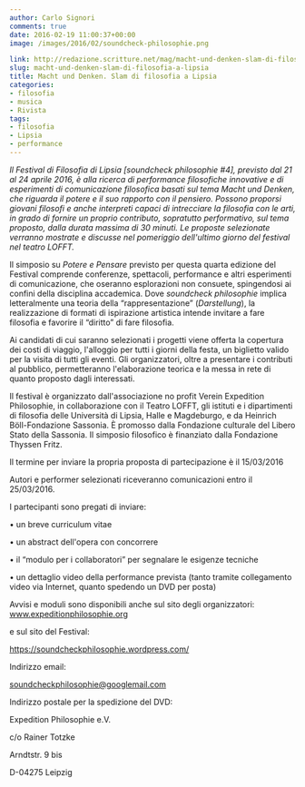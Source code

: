 ```yaml
---
author: Carlo Signori
comments: true
date: 2016-02-19 11:00:37+00:00
image: /images/2016/02/soundcheck-philosophie.png

link: http://redazione.scritture.net/mag/macht-und-denken-slam-di-filosofia-a-lipsia/
slug: macht-und-denken-slam-di-filosofia-a-lipsia
title: Macht und Denken. Slam di filosofia a Lipsia
categories:
- filosofia
- musica
- Rivista
tags:
- filosofia
- Lipsia
- performance
---
```


_Il Festival di Filosofia di Lipsia [soundcheck philosophie #4], previsto dal 21 al 24 aprile 2016, è alla ricerca di performance filosofiche innovative e di esperimenti di comunicazione filosofica basati sul tema Macht und Denken, che riguarda il potere e il suo rapporto con il pensiero. Possono proporsi giovani filosofi e anche interpreti capaci di intrecciare la filosofia con le arti, in grado di fornire un proprio contributo, sopratutto performativo, sul tema proposto, dalla durata massima di 30 minuti. Le proposte selezionate verranno mostrate e discusse nel pomeriggio dell'ultimo giorno del festival nel teatro LOFFT._



Il simposio su _Potere e Pensare_ previsto per questa quarta edizione del Festival comprende conferenze, spettacoli, performance e altri esperimenti di comunicazione, che oseranno esplorazioni non consuete, spingendosi ai confini della disciplina accademica. Dove _soundcheck philosophie_ implica letteralmente una teoria della “rappresentazione” (_Darstellung_), la realizzazione di formati di ispirazione artistica intende invitare a fare filosofia e favorire il “diritto” di fare filosofia.

Ai candidati di cui saranno selezionati i progetti viene offerta la copertura dei costi di viaggio, l'alloggio per tutti i giorni della festa, un biglietto valido per la visita di tutti gli eventi. Gli organizzatori, oltre a presentare i contributi al pubblico, permetteranno l'elaborazione teorica e la messa in rete di quanto proposto dagli interessati.

Il festival è organizzato dall'associazione no profit Verein Expedition Philosophie, in collaborazione con il Teatro LOFFT, gli istituti e i dipartimenti di filosofia delle Università di Lipsia, Halle e Magdeburgo, e da Heinrich Böll-Fondazione Sassonia. È promosso dalla Fondazione culturale del Libero Stato della Sassonia. Il simposio filosofico è finanziato dalla Fondazione Thyssen Fritz.

Il termine per inviare la propria proposta di partecipazione è il 15/03/2016

Autori e performer selezionati riceveranno comunicazioni entro il 25/03/2016.

I partecipanti sono pregati di inviare:

• un breve curriculum vitae

• un abstract dell'opera con concorrere

• il “modulo per i collaboratori” per segnalare le esigenze tecniche

• un dettaglio video della performance prevista (tanto tramite collegamento video via Internet, quanto spedendo un DVD per posta)

Avvisi e moduli sono disponibili anche sul sito degli organizzatori: www.expeditionphilosophie.org

e sul sito del Festival:

https://soundcheckphilosophie.wordpress.com/

Indirizzo email:

soundcheckphilosophie@googlemail.com

Indirizzo postale per la spedizione del DVD:

Expedition Philosophie e.V.

c/o Rainer Totzke

Arndtstr. 9 bis

D-04275 Leipzig
